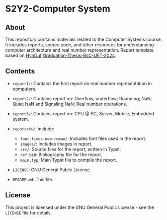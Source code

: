 # S2Y2-Computer System

## About

This repository contains materials related to the Computer Systems course. It includes reports, source code, and other resources for understanding computer architecture and real number representation.
Report template based on [HynDuf](https://github.com/HynDuf) [Graduation-Thesis-BsC-UET-2024](https://github.com/HynDuf/Graduation-Thesis-BsC-UET-2024).

## Contents

*   `report1/`: Contains the first report on real number representation in computers.
*   `report2/`: Contains report on: Overflow, underflow; Rounding; NaN; Quiet NaN and Signaling NaN; Real number operations.
*   `report3/`: Contains report on: CPU @ PC, Server, Mobile, Embedded system.
*   `report<X>/`: include:
    *   `font-times-new-roman/`: Includes font files used in the report.
    *   `images/`: Includes images in report.
    *   `src/`: Source files for the report, written in Typst.
    *   `ref.bib`: Bibliography file for the report.
    *   `main.typ`: Main Typst file to compile the report.

*   `LICENSE`: GNU General Public License.
*   `README.md`: This file.

## License

This project is licensed under the GNU General Public License - see the `LICENSE` file for details.
